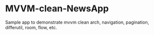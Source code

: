 # MVVM-clean-NewsApp
 Sample app to demonstrate mvvm clean arch, navigation, pagination, differutil, room, flow, etc.
